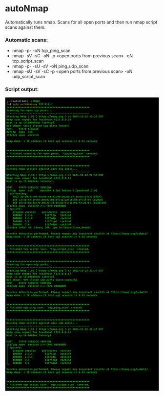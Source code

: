 # autoNmap

Automatically runs nmap.  Scans for all open ports and then run nmap script scans against them.

### Automatic scans:
+ nmap <target> -p- -oN tcp\_ping\_scan
+ nmap <target> -sV -sC -oN -p \<open ports from previous scan\> -oN tcp\_script\_scan
+ nmap <target> -p- -sU -sV -oN ping\_udp\_scan
+ nmap <target> -sU -sV -sC -p \<open ports from previous scan\> -oN udp\_script\_scan



### Script output:

![screenshot](/screenshot.png)

